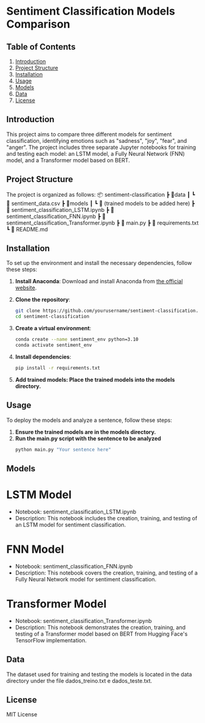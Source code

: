# Sentiment Classification Models Comparison

## Table of Contents
1. [Introduction](#introduction)
2. [Project Structure](#project-structure)
3. [Installation](#installation)
4. [Usage](#usage)
5. [Models](#models)
6. [Data](#data)
7. [License](#license)

## Introduction
This project aims to compare three different models for sentiment classification, identifying emotions such as "sadness", "joy", "fear", and "anger". The project includes three separate Jupyter notebooks for training and testing each model: an LSTM model, a Fully Neural Network (FNN) model, and a Transformer model based on BERT.

## Project Structure
The project is organized as follows:
📦 sentiment-classification
┣ 📂data
┃ ┗ 📜 sentiment_data.csv
┣ 📂models
┃ ┗ 📜 (trained models to be added here)
┣ 📜 sentiment_classification_LSTM.ipynb
┣ 📜 sentiment_classification_FNN.ipynb
┣ 📜 sentiment_classification_Transformer.ipynb
┣ 📜 main.py
┣ 📜 requirements.txt
┗ 📜 README.md

## Installation
To set up the environment and install the necessary dependencies, follow these steps:

1. **Install Anaconda**: Download and install Anaconda from [the official website](https://www.anaconda.com/products/distribution).

2. **Clone the repository**:
   ```sh
   git clone https://github.com/yourusername/sentiment-classification.git
   cd sentiment-classification
   ```
4. **Create a virtual environment**:
   ```sh
   conda create --name sentiment_env python=3.10
   conda activate sentiment_env
   ```
6. **Install dependencies**:
   ```sh
   pip install -r requirements.txt
   ```
8. **Add trained models: Place the trained models into the models directory.**

## Usage
To deploy the models and analyze a sentence, follow these steps:
1. **Ensure the trained models are in the models directory.**
2. **Run the main.py script with the sentence to be analyzed**
   ```python
   python main.py "Your sentence here"
   ```
## Models

# LSTM Model
- Notebook: sentiment_classification_LSTM.ipynb
- Description: This notebook includes the creation, training, and testing of an LSTM model for sentiment classification.
# FNN Model
- Notebook: sentiment_classification_FNN.ipynb
- Description: This notebook covers the creation, training, and testing of a Fully Neural Network model for sentiment classification.
# Transformer Model
- Notebook: sentiment_classification_Transformer.ipynb
- Description: This notebook demonstrates the creation, training, and testing of a Transformer model based on BERT from Hugging Face's TensorFlow implementation.

## Data
  The dataset used for training and testing the models is located in the data directory under the file dados_treino.txt e dados_teste.txt.

## License
  MIT License
   
